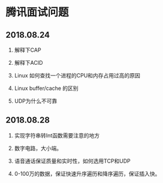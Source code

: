 # 腾讯面试问题

## 2018.08.24

1. 解释下CAP

2. 解释下ACID

3. Linux 如何查找一个进程的CPU和内存占用过高的原因

4. Linux buffer/cache 的区别

5. UDP为什么不可靠

## 2018.08.28

1. 实现字符串转Int函数需要注意的地方

2. 数字电路，大小端。

3. 语音通话保证质量和实时性，如何选用TCP和UDP

4. 0-100万的数据，保证快速升序遍历和降序遍历，保证插入快。